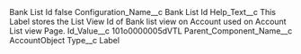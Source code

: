 <?xml version="1.0" encoding="UTF-8"?>
<CustomMetadata xmlns="http://soap.sforce.com/2006/04/metadata" xmlns:xsi="http://www.w3.org/2001/XMLSchema-instance" xmlns:xsd="http://www.w3.org/2001/XMLSchema">
    <label>Bank List Id</label>
    <protected>false</protected>
    <values>
        <field>Configuration_Name__c</field>
        <value xsi:type="xsd:string">Bank List Id</value>
    </values>
    <values>
        <field>Help_Text__c</field>
        <value xsi:type="xsd:string">This Label stores the List View Id of Bank list view on Account used on Account List view Page.</value>
    </values>
    <values>
        <field>Id_Value__c</field>
        <value xsi:type="xsd:string">101o0000005dVTL</value>
    </values>
    <values>
        <field>Parent_Component_Name__c</field>
        <value xsi:type="xsd:string">AccountObject</value>
    </values>
    <values>
        <field>Type__c</field>
        <value xsi:type="xsd:string">Label</value>
    </values>
</CustomMetadata>
